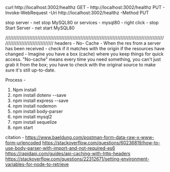 curl http://localhost:3002/healthz
GET - http://localhost:3002/healthz
PUT - Invoke-WebRequest -Uri http://localhost:3002/healthz -Method PUT

stop server -  net stop MySQL80 or services - mysql80 - right click - stop
Start Server - net start MySQL80

/////////////////////////////////////////////////////////////////////////////////////////////////////////////////////////////////
headers -
No- Cache - When the res from a server has been received - check if it matches with the origin if the resources have changed -
Imagine you have a box (cache) where you keep things for quick access. "No-cache" means every time you need something, you can't just grab it from the box; you have to check with the original source to make sure it's still up-to-date.

Process - 
1. Npm install
2. npm install dotenv --save 
3. npm install express --save
4. npm install nodemon
5. npm install body-parser
6. npm install mysql2
7. npm install sequelize
8. npm start




citation -
https://www.baeldung.com/postman-form-data-raw-x-www-form-urlencoded
https://stackoverflow.com/questions/60236819/how-to-use-body-parser-with-import-and-not-required-es6
https://rapidapi.com/guides/api-caching-with-http-headers
https://stackoverflow.com/questions/22312671/setting-environment-variables-for-node-to-retrieve

